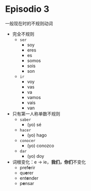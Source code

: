 # Episodio 3

一般现在时的不规则动词
- 完全不规则
  - `ser`
    - soy
    - eres
    - es
    - somos
    - sois
    - son
  - `ir`
    - voy
    - vas
    - va
    - vamos
    - vais
    - van
- 只有第一人称单数不规则
  - `saber`
    - (yo) sé
  - `hacer`
    - (yo) hago
  - `conocer`
    - (yo) conozco
  - `dar`
    - (yo) doy
- 词根变化：e $\rightarrow$ ie，**我们，你们**不变化
  - pref**e**rir
  - qu**e**rer
  - ent**e**nder
  - p**e**nsar
